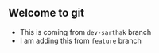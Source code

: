 ## Welcome to git

- This is coming from `dev-sarthak` branch
- I am adding this from `feature` branch